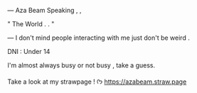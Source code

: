 — Aza Beam Speaking  , , 

" The World .  . " 

— I don't mind people interacting with me just don't be weird . 

DNI : Under 14 

I'm almost always busy or not busy , take a guess. 

Take a look at my strawpage ! ᡣ𐭩
https://azabeam.straw.page

<!---
AZABEAM/AZABEAM is a ✨ special ✨ repository because its `README.md` (this file) appears on your GitHub profile.
You can click the Preview link to take a look at your changes.
--->
